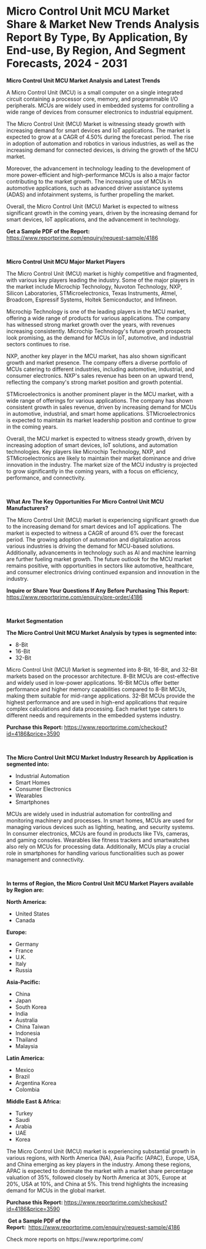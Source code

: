 <p><h1>Micro Control Unit MCU Market Share & Market New Trends Analysis Report By Type, By Application, By End-use, By Region, And Segment Forecasts, 2024 - 2031</h1></p><p><strong>Micro Control Unit MCU Market Analysis and Latest Trends</strong></p>
<p><p>A Micro Control Unit (MCU) is a small computer on a single integrated circuit containing a processor core, memory, and programmable I/O peripherals. MCUs are widely used in embedded systems for controlling a wide range of devices from consumer electronics to industrial equipment.</p><p>The Micro Control Unit (MCU) Market is witnessing steady growth with increasing demand for smart devices and IoT applications. The market is expected to grow at a CAGR of 4.50% during the forecast period. The rise in adoption of automation and robotics in various industries, as well as the increasing demand for connected devices, is driving the growth of the MCU market.</p><p>Moreover, the advancement in technology leading to the development of more power-efficient and high-performance MCUs is also a major factor contributing to the market growth. The increasing use of MCUs in automotive applications, such as advanced driver assistance systems (ADAS) and infotainment systems, is further propelling the market.</p><p>Overall, the Micro Control Unit (MCU) Market is expected to witness significant growth in the coming years, driven by the increasing demand for smart devices, IoT applications, and the advancement in technology.</p></p>
<p><strong>Get a Sample PDF of the Report:&nbsp;</strong> <a href="https://www.reportprime.com/enquiry/request-sample/4186">https://www.reportprime.com/enquiry/request-sample/4186</a></p>
<p>&nbsp;</p>
<p><strong>Micro Control Unit MCU Major Market Players</strong></p>
<p><p>The Micro Control Unit (MCU) market is highly competitive and fragmented, with various key players leading the industry. Some of the major players in the market include Microchip Technology, Nuvoton Technology, NXP, Silicon Laboratories, STMicroelectronics, Texas Instruments, Atmel, Broadcom, Espressif Systems, Holtek Semiconductor, and Infineon.</p><p>Microchip Technology is one of the leading players in the MCU market, offering a wide range of products for various applications. The company has witnessed strong market growth over the years, with revenues increasing consistently. Microchip Technology's future growth prospects look promising, as the demand for MCUs in IoT, automotive, and industrial sectors continues to rise.</p><p>NXP, another key player in the MCU market, has also shown significant growth and market presence. The company offers a diverse portfolio of MCUs catering to different industries, including automotive, industrial, and consumer electronics. NXP's sales revenue has been on an upward trend, reflecting the company's strong market position and growth potential.</p><p>STMicroelectronics is another prominent player in the MCU market, with a wide range of offerings for various applications. The company has shown consistent growth in sales revenue, driven by increasing demand for MCUs in automotive, industrial, and smart home applications. STMicroelectronics is expected to maintain its market leadership position and continue to grow in the coming years.</p><p>Overall, the MCU market is expected to witness steady growth, driven by increasing adoption of smart devices, IoT solutions, and automation technologies. Key players like Microchip Technology, NXP, and STMicroelectronics are likely to maintain their market dominance and drive innovation in the industry. The market size of the MCU industry is projected to grow significantly in the coming years, with a focus on efficiency, performance, and connectivity.</p></p>
<p>&nbsp;</p>
<p><strong>What Are The Key Opportunities For Micro Control Unit MCU Manufacturers?</strong></p>
<p><p>The Micro Control Unit (MCU) market is experiencing significant growth due to the increasing demand for smart devices and IoT applications. The market is expected to witness a CAGR of around 6% over the forecast period. The growing adoption of automation and digitalization across various industries is driving the demand for MCU-based solutions. Additionally, advancements in technology such as AI and machine learning are further fueling market growth. The future outlook for the MCU market remains positive, with opportunities in sectors like automotive, healthcare, and consumer electronics driving continued expansion and innovation in the industry.</p></p>
<p><strong>Inquire or Share Your Questions If Any Before Purchasing This Report:</strong> <a href="https://www.reportprime.com/enquiry/pre-order/4186">https://www.reportprime.com/enquiry/pre-order/4186</a></p>
<p>&nbsp;</p>
<p><strong>Market Segmentation</strong></p>
<p><strong>The Micro Control Unit MCU Market Analysis by types is segmented into:</strong></p>
<p><ul><li>8-Bit</li><li>16-Bit</li><li>32-Bit</li></ul></p>
<p><p>Micro Control Unit (MCU) Market is segmented into 8-Bit, 16-Bit, and 32-Bit markets based on the processor architecture. 8-Bit MCUs are cost-effective and widely used in low-power applications. 16-Bit MCUs offer better performance and higher memory capabilities compared to 8-Bit MCUs, making them suitable for mid-range applications. 32-Bit MCUs provide the highest performance and are used in high-end applications that require complex calculations and data processing. Each market type caters to different needs and requirements in the embedded systems industry.</p></p>
<p><strong>Purchase this Report:&nbsp;</strong><a href="https://www.reportprime.com/checkout?id=4186&price=3590">https://www.reportprime.com/checkout?id=4186&price=3590</a></p>
<p>&nbsp;</p>
<p><strong>The Micro Control Unit MCU Market Industry Research by Application is segmented into:</strong></p>
<p><ul><li>Industrial Automation</li><li>Smart Homes</li><li>Consumer Electronics</li><li>Wearables</li><li>Smartphones</li></ul></p>
<p><p>MCUs are widely used in industrial automation for controlling and monitoring machinery and processes. In smart homes, MCUs are used for managing various devices such as lighting, heating, and security systems. In consumer electronics, MCUs are found in products like TVs, cameras, and gaming consoles. Wearables like fitness trackers and smartwatches also rely on MCUs for processing data. Additionally, MCUs play a crucial role in smartphones for handling various functionalities such as power management and connectivity.</p></p>
<p>&nbsp;</p>
<p><strong>In terms of Region, the Micro Control Unit MCU Market Players available by Region are:</strong></p>
<p>
    <p> <strong> North America: </strong>
        <ul>
            <li>United States</li>
            <li>Canada</li>
        </ul>
        </p> 
    <p> <strong> Europe: </strong>
        <ul>
            <li>Germany</li>
            <li>France</li>
            <li>U.K.</li>
            <li>Italy</li>
            <li>Russia</li>
        </ul>
        </p> 
    <p> <strong> Asia-Pacific: </strong>
        <ul>
            <li>China</li>
            <li>Japan</li>
            <li>South Korea</li>
            <li>India</li>
            <li>Australia</li>
            <li>China Taiwan</li>
            <li>Indonesia</li>
            <li>Thailand</li>
            <li>Malaysia</li>
        </ul>
        </p> 
    <p> <strong> Latin America: </strong>
        <ul>
            <li>Mexico</li>
            <li>Brazil</li>
            <li>Argentina Korea</li>
            <li>Colombia</li>
        </ul>
        </p> 
    <p> <strong> Middle East & Africa: </strong>
        <ul>
            <li>Turkey</li>
            <li>Saudi</li>
            <li>Arabia</li>
            <li>UAE</li>
            <li>Korea</li>
        </ul>
    </p>
    </p>
<p><p>The Micro Control Unit (MCU) market is experiencing substantial growth in various regions, with North America (NA), Asia Pacific (APAC), Europe, USA, and China emerging as key players in the industry. Among these regions, APAC is expected to dominate the market with a market share percentage valuation of 35%, followed closely by North America at 30%, Europe at 20%, USA at 10%, and China at 5%. This trend highlights the increasing demand for MCUs in the global market.</p></p>
<p><strong>Purchase this Report: </strong><a href="https://www.reportprime.com/checkout?id=4186&price=3590">https://www.reportprime.com/checkout?id=4186&price=3590</a></p>
<p>&nbsp;<strong>Get a Sample PDF of the Report:&nbsp;&nbsp;</strong><a href="https://www.reportprime.com/enquiry/request-sample/4186">https://www.reportprime.com/enquiry/request-sample/4186</a></p>
<p><strong></strong></p>
<p>Check more reports on https://www.reportprime.com/</p>
